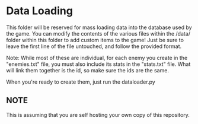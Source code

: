 # Data Loading

This folder will be reserved for mass loading data into the database used by the game.
You can modify the contents of the various files within the /data/ folder within this folder to add custom items to the game!
Just be sure to leave the first line of the file untouched, and follow the provided format.

Note:
While most of these are individual, for each enemy you create in the "enemies.txt" file, you must also include its stats in the "stats.txt" file. What will link them together is the id, so make sure the ids are the same.

When you're ready to create them, just run the dataloader.py

## NOTE

This is assuming that you are self hosting your own copy of this repository.
